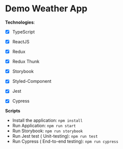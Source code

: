 # Demo Weather App

**Technologies**:
- [x] TypeScript
- [x] ReactJS
- [x] Redux
- [x] Redux Thunk
- [x] Storybook
- [x] Styled-Component
- [x] Jest
- [x] Cypress


**Scripts**
- Install the application: `npm install`
- Run Application: `npm run start`
- Run Storybook: `npm run storybook`
- Run Jest test ( Unit-testing): `npm run test`
- Run Cypress ( End-to-end testing): `npm run cypress`
